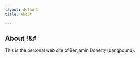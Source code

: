 ```yaml
---
layout: default
title: About

---
```

About !&#
---------

This is the personal web site of Benjamin Doherty (bangpound).
